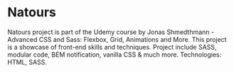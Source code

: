# Natours
Natours project is part of the Udemy course by Jonas Shmedthmann - Advanced CSS and Sass: Flexbox, Grid, Animations and More. This project is a showcase of front-end skills and techniques. Project include SASS, modular code, BEM notification, vanilla CSS &amp; much more. Technologies: HTML, SASS.

